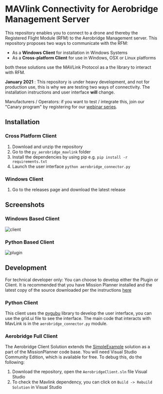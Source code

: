 # MAVlink Connectivity for Aerobridge Management Server

This repository enables you to connect to a drone and thereby the Registered Flight Module (RFM) to the Aerobridge Management server. This repository proposes two ways to communicate with the RFM:

- As a __Windows Client__ for installation in Windows Systems
- As a __Cross-platform Client__ for use in Windows, OSX or Linux platforms

both these solutions use the MAVLink Protocol as a the library to interact with RFM.

__January 2021__ : This repository is under heavy development, and not for production use, this is why we are testing two ways of connectivity. The installation instructions and user interface **will** change. 

Manufacturers / Operators: if you want to test / integrate this, join our "Canary program" by registering for our [webinar series](http://webinar.aerobridge.in).

## Installation

### Cross Platform Client

1. Download and unzip the repository
2. Go to the `py_aerobridge_mavlink` folder
3. Install the dependencies by using pip e.g. `pip install -r requirements.txt`
4. Launch the user interface `python aerobridge_connector.py`

### Windows Client

1. Go to the releases page and download the latest release

## Screenshots

### Windows Based Client

![client](https://i.imgur.com/zHPXFcx.png)

### Python Based Client

![plugin](https://i.imgur.com/r4vNgdm.jpg)

## Development

For technical developer only: You can choose to develop either the Plugin or Client. It is recommended that you have Mission Planner installed and the latest copy of the source downloaded per the instructions [here](https://ardupilot.org/dev/docs/building-mission-planner.html#getting-the-mission-planner-source-code-from-github-into-your-computer)

### Python Client

This client uses the [pygubu](https://github.com/alejandroautalan/pygubu) library to develop the user interface, you can use the grid.ui file to see the interface. The main code that interacts with MavLink is in the `aerobridge_connector.py` module. 

### Aerobridge Full Client

The Aerobridge Client Solution extends the [SimpleExample](https://ardupilot.org/dev/docs/building-mission-planner.html#building-the-simpleexample) solution as a part of the MissionPlanner code base. You will need Visual Studio Community Edition, which is available for free. To debug this, do the following:

1. Download the repository, open the `AerobridgeClient.sln` file Visual Studio
2. To check the Mavlink dependency, you can click on `Build -> Rebuild Solution` in Visual Studio